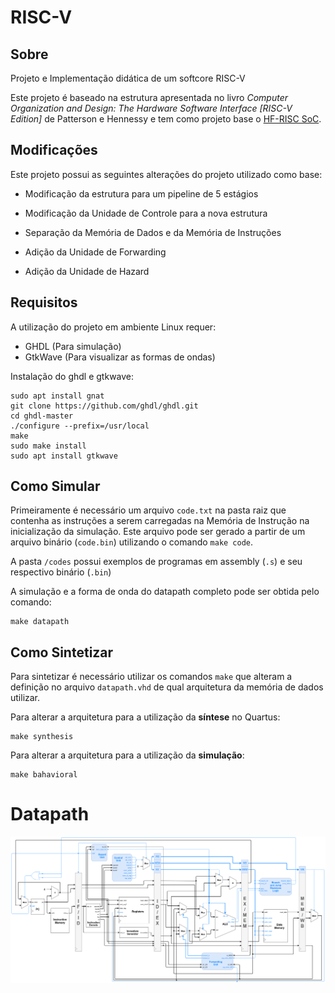 # RISC-V

## Sobre

Projeto e Implementação didática de um softcore RISC-V

Este projeto é baseado na estrutura apresentada no livro *Computer Organization and Design: The Hardware Software Interface [RISC-V Edition]* de Patterson e Hennessy e tem como projeto base o [HF-RISC SoC](https://github.com/sjohann81/hf-risc).

## Modificações

Este projeto possui as seguintes alterações do projeto utilizado como base:

* Modificação da estrutura para um pipeline de 5 estágios

* Modificação da Unidade de Controle para a nova estrutura

* Separação da Memória de Dados e da Memória de Instruções

* Adição da Unidade de Forwarding

* Adição da Unidade de Hazard

  

## Requisitos

A utilização do projeto em ambiente Linux requer:

* GHDL (Para simulação)
* GtkWave (Para visualizar as formas de ondas)

Instalação do ghdl e gtkwave:

```
sudo apt install gnat
git clone https://github.com/ghdl/ghdl.git
cd ghdl-master
./configure --prefix=/usr/local
make
sudo make install
sudo apt install gtkwave
```



## Como Simular

Primeiramente é necessário um arquivo `code.txt` na pasta raiz que contenha as instruções a serem carregadas na Memória de Instrução na inicialização da simulação. Este arquivo pode ser gerado a partir de um arquivo binário (`code.bin`) utilizando o comando `make code`.

A pasta `/codes` possui exemplos de programas em assembly (`.s`) e seu respectivo binário (`.bin`)



A simulação e a forma de onda do datapath completo pode ser obtida pelo comando:

```
make datapath
```



## Como Sintetizar

Para sintetizar é necessário utilizar os comandos `make` que alteram a definição no arquivo `datapath.vhd` de qual arquitetura da memória de dados utilizar.

Para alterar a arquitetura para a utilização da **síntese** no Quartus:

```
make synthesis
```

Para alterar a arquitetura para a utilização da **simulação**:

```
make bahavioral
```



# Datapath

![complete_datapath](./imgs/complete_datapath.png)



